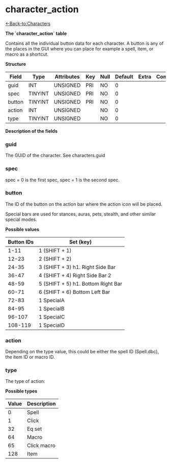 # character\_action

[<-Back-to:Characters](database-characters.md)

**The \`character\_action\` table**

Contains all the individual button data for each character. A button is any of the places in the GUI where you can place for example a spell, item, or macro as a shortcut.

**Structure**

| Field  | Type       | Attributes | Key | Null | Default | Extra | Comment |
|--------|------------|------------|-----|------|---------|-------|---------|
| guid   | INT    | UNSIGNED   | PRI | NO   | 0       |       |         |
| spec   | TINYINT | UNSIGNED   | PRI | NO   | 0       |       |         |
| button | TINYINT | UNSIGNED   | PRI | NO   | 0       |       |         |
| action | INT    | UNSIGNED   |     | NO   | 0       |       |         |
| type   | TINYINT | UNSIGNED   |     | NO   | 0       |       |         |

**Description of the fields**

### guid

The GUID of the character. See characters.guid

### spec

spec = 0 is the first spec, spec = 1 is the second spec.

### button

The ID of the button on the action bar where the action icon will be placed.

Special bars are used for stances, auras, pets, stealth, and other similar special modes.

**Possible values**

| Button IDs | Set (key)                          |
|------------|------------------------------------|
| 1-11       | 1 (SHIFT + 1)                      |
| 12-23      | 2 (SHIFT + 2)                      |
| 24-35      | 3 (SHIFT + 3) h1. Right Side Bar   |
| 36-47      | 4 (SHIFT + 4) Right Side Bar 2     |
| 48-59      | 5 (SHIFT + 5) h1. Bottom Right Bar |
| 60-71      | 6 (SHIFT + 6) Bottom Left Bar      |
| 72-83      | 1 SpecialA                         |
| 84-95      | 1 SpecialB                         |
| 96-107     | 1 SpecialC                         |
| 108-119    | 1 SpecialD                         |

### action

Depending on the type value, this could be either the spell ID (Spell.dbc), the item ID or macro ID.

### type

The type of action:

**Possible types**

| Value | Description |
|-------|-------------|
| 0     | Spell       |
| 1     | Click       |
| 32    | Eq set      |
| 64    | Macro       |
| 65    | Click macro |
| 128   | Item        |

